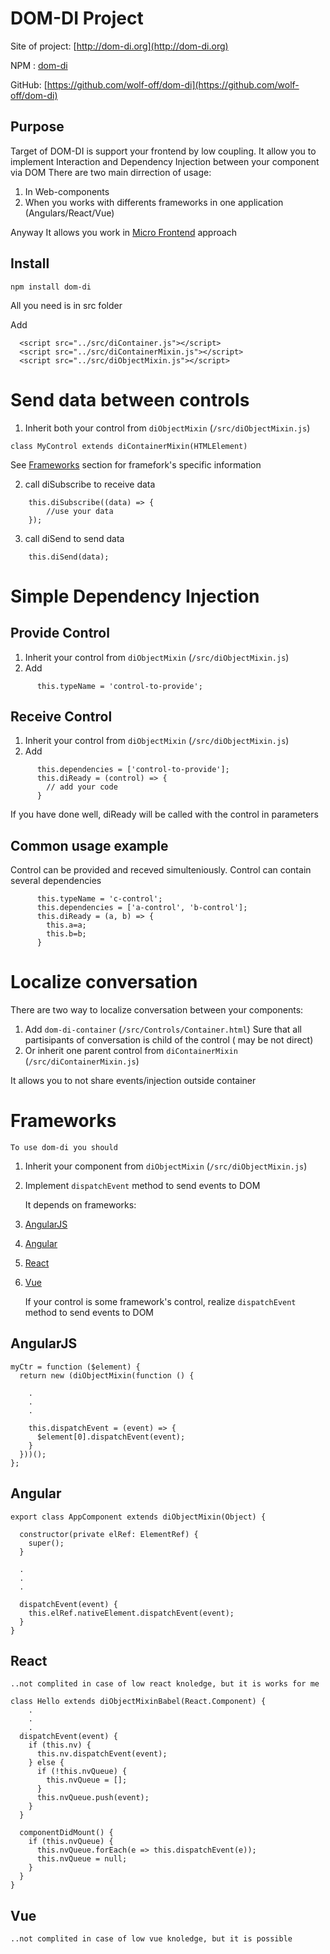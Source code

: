 # DOM-DI Project

  Site of project:  [http://dom-di.org](http://dom-di.org)

  NPM :  [dom-di](http://dom-di.org)
  
  GitHub:  [https://github.com/wolf-off/dom-di](https://github.com/wolf-off/dom-di)

## Purpose

  Target of DOM-DI is support your frontend by low coupling.
  It allow you to implement Interaction and Dependency Injection between your component via DOM
  There are two main dirrection of usage:
  1. In Web-components
  2. When you works with differents frameworks in one application (Angulars/React/Vue)

  Anyway It allows you work in [Micro Frontend](https://micro-frontends.org/) approach

## Install
```
npm install dom-di
```

All you need is in src folder

Add
```
  <script src="../src/diContainer.js"></script>
  <script src="../src/diContainerMixin.js"></script>
  <script src="../src/diObjectMixin.js"></script>
```

# Send data between controls

  1. Inherit both your control from `diObjectMixin` (`/src/diObjectMixin.js`)
    
```
class MyControl extends diContainerMixin(HTMLElement) 
```

See [Frameworks](#Frameworks) section for framefork's specific information

  2. call diSubscribe to receive data
```
    this.diSubscribe((data) => {
        //use your data
    });
```
  3. call diSend to send data

```
    this.diSend(data);
```

# Simple Dependency Injection


## Provide Control

  1. Inherit your control from `diObjectMixin` (`/src/diObjectMixin.js`)
  2. Add
```
      this.typeName = 'control-to-provide';
```

## Receive Control
  1. Inherit your control from `diObjectMixin` (`/src/diObjectMixin.js`)
  2. Add
```
      this.dependencies = ['control-to-provide'];
      this.diReady = (control) => {
        // add your code
      }
```

If you have done well, diReady will be called with the control in parameters


## Common usage example

  Control can be provided and receved simulteniously.
  Control can contain several dependencies
```
      this.typeName = 'c-control';
      this.dependencies = ['a-control', 'b-control'];
      this.diReady = (a, b) => {
        this.a=a;
        this.b=b;
      }
```

# Localize conversation

  There are two way to localize conversation between your components:
  1. Add `dom-di-container` (`/src/Controls/Container.html`)
    Sure that all partisipants of conversation is child of the control ( may be not direct) 
  2. Or inherit one parent control from `diContainerMixin` (`/src/diContainerMixin.js`)

  It allows you to not share events/injection outside container

# Frameworks
    To use dom-di you should
1. Inherit your component from `diObjectMixin` (`/src/diObjectMixin.js`)
2. Implement `dispatchEvent` method to send events to DOM

    It depends on frameworks:
1. [AngularJS](#AngularJS)
2. [Angular](#Angular)
3. [React](#React)
4. [Vue](#Vue)

    If your control is some framework's control, realize `dispatchEvent` method to send events to DOM

## AngularJS
```
myCtr = function ($element) {
  return new (diObjectMixin(function () {

    .
    .
    .

    this.dispatchEvent = (event) => {
      $element[0].dispatchEvent(event);
    }
  }))();
};
```

## Angular
```
export class AppComponent extends diObjectMixin(Object) {

  constructor(private elRef: ElementRef) {
    super();
  }

  .
  .
  .

  dispatchEvent(event) {
    this.elRef.nativeElement.dispatchEvent(event);
  }
}
```
## React
    ..not complited in case of low react knoledge, but it is works for me

```
class Hello extends diObjectMixinBabel(React.Component) {
    .
    .
    .
  dispatchEvent(event) {
    if (this.nv) {
      this.nv.dispatchEvent(event);
    } else {
      if (!this.nvQueue) {
        this.nvQueue = [];
      }
      this.nvQueue.push(event);
    }
  }

  componentDidMount() {
    if (this.nvQueue) {
      this.nvQueue.forEach(e => this.dispatchEvent(e));
      this.nvQueue = null;
    }
  }    
}
```
## Vue
    ..not complited in case of low vue knoledge, but it is possible


